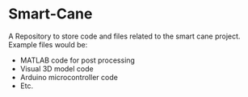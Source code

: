 # Smart-Cane
A Repository to store code and files related to the smart cane project.
Example files would be:
* MATLAB code for post processing
* Visual 3D model code
* Arduino microcontroller code
* Etc. 
